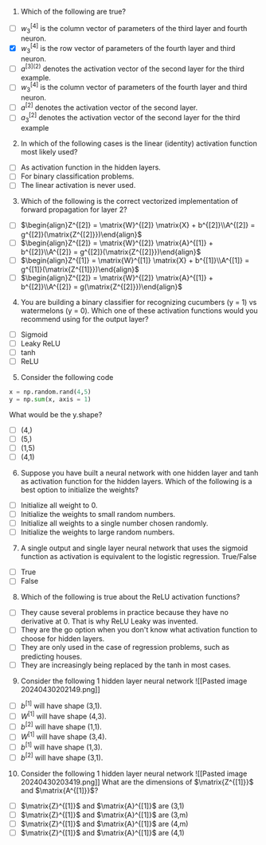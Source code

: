 1. Which of the following are true?
- [ ] $w_{3}^{[4]}$ is the column vector of parameters of the third layer and fourth neuron.
- [x] $w_{3}^{[4]}$ is the row vector of parameters of the fourth layer and third neuron.
- [ ] $a^{[3](2)}$ denotes the activation vector of the second layer for the third example.
- [ ] $w_{3}^{[4]}$ is the column vector of parameters of the fourth layer and third neuron.
- [ ] $a^{[2]}$ denotes the activation vector of the second layer.
- [ ] $a_{3}^{[2]}$ denotes the activation vector of the second layer for the third example

2. In which of the following cases is the linear (identity) activation function most likely used?
- [ ] As activation function in the hidden layers.
- [ ] For binary classification problems.
- [ ] The linear activation is never used.

3. Which of the following is the correct vectorized implementation of forward propagation for layer 2?
- [ ] $\begin{align}Z^{[2]} = \matrix{W}^{[2]} \matrix{X} + b^{[2]}\\A^{[2]} = g^{[2]}(\matrix{Z^{[2]}})\end{align}$
- [ ] $\begin{align}Z^{[2]} = \matrix{W}^{[2]} \matrix{A}^{[1]} + b^{[2]}\\A^{[2]} = g^{[2]}(\matrix{Z^{[2]}})\end{align}$
- [ ] $\begin{align}Z^{[1]} = \matrix{W}^{[1]} \matrix{X} + b^{[1]}\\A^{[1]} = g^{[1]}(\matrix{Z^{[1]}})\end{align}$
- [ ] $\begin{align}Z^{[2]} = \matrix{W}^{[2]} \matrix{A}^{[1]} + b^{[2]}\\A^{[2]} = g(\matrix{Z^{[2]}})\end{align}$

4. You are building a binary classifier for recognizing cucumbers (y = 1) vs watermelons (y = 0). Which one of these activation functions would you recommend using for the output layer?
- [ ] Sigmoid
- [ ] Leaky ReLU
- [ ] tanh
- [ ] ReLU

5. Consider the following code
```Python
x = np.random.rand(4,5)
y = np.sum(x, axis = 1)
```
What would be the y.shape?
- [ ] (4,)
- [ ] (5,)
- [ ] (1,5)
- [ ] (4,1)

6. Suppose you have built a neural network with one hidden layer and tanh as activation function for the hidden layers. Which of the following is a best option to initialize the weights?
- [ ] Initialize all weight to 0.
- [ ] Initialize the weights to small random numbers.
- [ ] Initialize all weights to a single number chosen randomly.
- [ ] Initialize the weights to large random numbers.

7. A single output and single layer neural network that uses the sigmoid function as activation is equivalent to the logistic regression. True/False
- [ ] True
- [ ] False

8. Which of the following is true about the ReLU activation functions?
- [ ] They cause several problems in practice because they have no derivative at 0. That is why ReLU Leaky was invented.
- [ ] They are the go option when you don't know what activation function to choose for hidden layers.
- [ ] They are only used in the case of regression problems, such as predicting houses.
- [ ] They are increasingly being replaced by the tanh in most cases.

9. Consider the following 1 hidden layer neural network
![[Pasted image 20240430202149.png]]
- [ ] $b^{[1]}$ will have shape (3,1).
- [ ] $W^{[1]}$ will have shape (4,3).
- [ ] $b^{[2]}$ will have shape (1,1).
- [ ] $W^{[1]}$ will have shape (3,4).
- [ ] $b^{[1]}$ will have shape (1,3).
- [ ] $b^{[2]}$ will have shape (3,1).

10. Consider the following 1 hidden layer neural network
![[Pasted image 20240430203419.png]]
What are the dimensions of $\matrix{Z^{[1]}}$ and $\matrix{A^{[1]}}$? 
- [ ]  $\matrix{Z}^{[1]}$ and $\matrix{A}^{[1]}$ are (3,1)
- [ ] $\matrix{Z}^{[1]}$ and $\matrix{A}^{[1]}$ are (3,m)
- [ ] $\matrix{Z}^{[1]}$ and $\matrix{A}^{[1]}$ are (4,m)
- [ ] $\matrix{Z}^{[1]}$ and $\matrix{A}^{[1]}$ are (4,1)